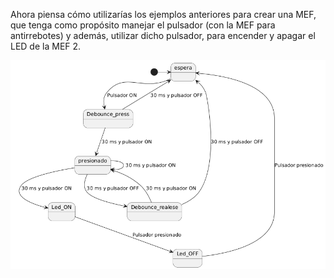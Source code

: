 Ahora piensa cómo utilizarías los ejemplos anteriores para crear una MEF, que tenga como propósito manejar el pulsador (con la MEF para antirrebotes) y además, utilizar dicho pulsador, para encender y apagar el LED de la MEF 2.

![Ejerciocio 1](../Actividad1/imagenes_actividad1/imagen_ejercicio1.png)